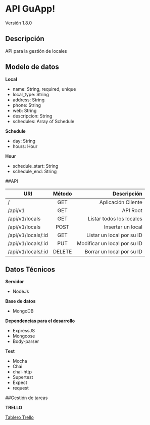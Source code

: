 # API GuApp!

Versión 1.8.0

## Descripción

API para la gestión de locales

## Modelo de datos

**Local**
- name: String, required, unique
- local_type: String
- address: String
- phone: String
- web: String
- descripcion: String
- schedules: Array of Schedule

**Schedule**
- day: String
- hours: Hour

**Hour** 
- schedule_start: String
- schedule_end: String 


##API

| URI                      | Método | Descripción                            |
| ------------------------ |:------:| --------------------------------------:|
| /                        | GET    | Aplicación Cliente                     |
| /api/v1                  | GET    | API Root                               |
| /api/v1/locals           | GET    | Listar todos los locales               |
| /api/v1/locals           | POST   | Insertar un local                      |
| /api/v1/locals/:id       | GET    | Listar un local por su ID              |
| /api/v1/locals/:id       | PUT    | Modificar un local por su ID           |
| /api/v1/locals/:id       | DELETE | Borrar un local por su ID              |

## Datos Técnicos

**Servidor**
- NodeJs

**Base de datos**
- MongoDB

**Dependencias para el desarrollo**
- ExpressJS
- Mongoose
- Body-parser

**Test**
- Mocha
- Chai
- chai-http
- Supertest
- Expect
- request

##Gestión de tareas

**TRELLO**

[Tablero Trello](https://trello.com/b/M9OcNmRC/guapp)
